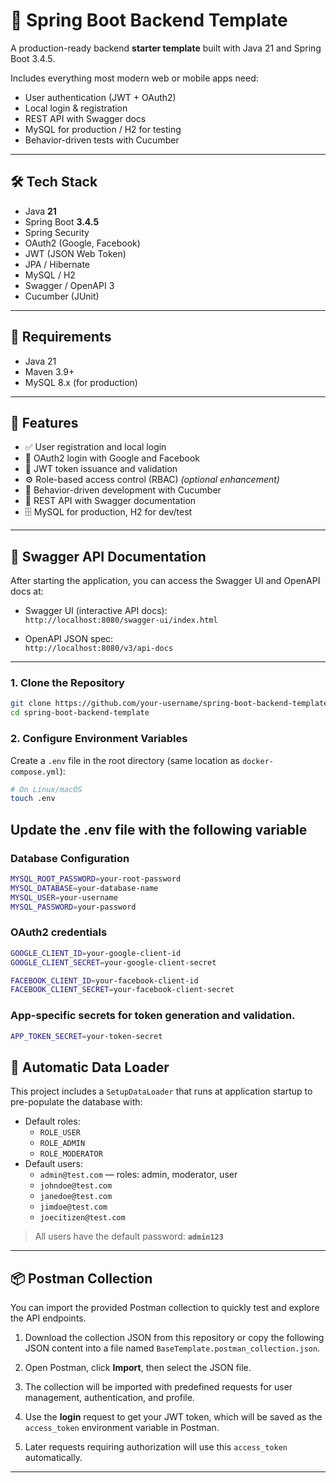 # 🧰 Spring Boot Backend Template

A production-ready backend **starter template** built with Java 21 and Spring Boot 3.4.5.

Includes everything most modern web or mobile apps need:
- User authentication (JWT + OAuth2)
- Local login & registration
- REST API with Swagger docs
- MySQL for production / H2 for testing
- Behavior-driven tests with Cucumber

---

## 🛠️ Tech Stack

- Java **21**
- Spring Boot **3.4.5**
- Spring Security
- OAuth2 (Google, Facebook)
- JWT (JSON Web Token)
- JPA / Hibernate
- MySQL / H2
- Swagger / OpenAPI 3
- Cucumber (JUnit)

---

## 🔧 Requirements

- Java 21
- Maven 3.9+
- MySQL 8.x (for production)

---

## 🚀 Features

- ✅ User registration and local login
- 🔐 OAuth2 login with Google and Facebook
- 🔑 JWT token issuance and validation
- ⚙️ Role-based access control (RBAC) *(optional enhancement)*
- 🧪 Behavior-driven development with Cucumber
- 🧰 REST API with Swagger documentation
- 🗄️ MySQL for production, H2 for dev/test
---

## 📄 Swagger API Documentation

After starting the application, you can access the Swagger UI and OpenAPI docs at:

- Swagger UI (interactive API docs):  
  `http://localhost:8080/swagger-ui/index.html`

- OpenAPI JSON spec:  
  `http://localhost:8080/v3/api-docs`

---

### 1. Clone the Repository
```bash
git clone https://github.com/your-username/spring-boot-backend-template.git
cd spring-boot-backend-template
```

### 2. Configure Environment Variables

Create a `.env` file in the root directory (same location as `docker-compose.yml`):

```bash
# On Linux/macOS
touch .env
```
## Update the .env file with the following variable
### Database Configuration

```bash
MYSQL_ROOT_PASSWORD=your-root-password
MYSQL_DATABASE=your-database-name
MYSQL_USER=your-username
MYSQL_PASSWORD=your-password
```

### OAuth2 credentials
```bash
GOOGLE_CLIENT_ID=your-google-client-id
GOOGLE_CLIENT_SECRET=your-google-client-secret

FACEBOOK_CLIENT_ID=your-facebook-client-id
FACEBOOK_CLIENT_SECRET=your-facebook-client-secret
```

### App-specific secrets for token generation and validation.

```bash
APP_TOKEN_SECRET=your-token-secret
```

## 🧙 Automatic Data Loader

This project includes a `SetupDataLoader` that runs at application startup to pre-populate the database with:

- Default roles:
    - `ROLE_USER`
    - `ROLE_ADMIN`
    - `ROLE_MODERATOR`
- Default users:
    - `admin@test.com` — roles: admin, moderator, user
    - `johndoe@test.com`
    - `janedoe@test.com`
    - `jimdoe@test.com`
    - `joecitizen@test.com`

> All users have the default password: **`admin123`**

---

## 📦 Postman Collection

You can import the provided Postman collection to quickly test and explore the API endpoints.

1. Download the collection JSON from this repository or copy the following JSON content into a file named `BaseTemplate.postman_collection.json`.

2. Open Postman, click **Import**, then select the JSON file.

3. The collection will be imported with predefined requests for user management, authentication, and profile.

4. Use the **login** request to get your JWT token, which will be saved as the `access_token` environment variable in Postman.

5. Later requests requiring authorization will use this `access_token` automatically.

---



